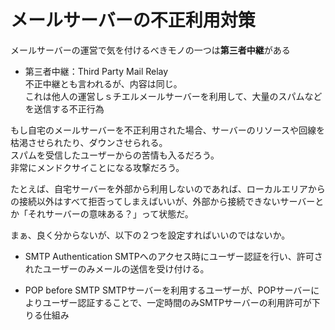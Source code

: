 # メールサーバーの不正利用対策

メールサーバーの運営で気を付けるべきモノの一つは**第三者中継**がある  
- 第三者中継：Third Party Mail Relay  
  不正中継とも言われるが、内容は同じ。  
  これは他人の運営しｓチエルメールサーバーを利用して、大量のスパムなどを送信する不正行為

もし自宅のメールサーバーを不正利用された場合、サーバーのリソースや回線を枯渇させられたり、ダウンさせられる。  
スパムを受信したユーザーからの苦情も入るだろう。  
非常にメンドクサイことになる攻撃だろう。  

たとえば、自宅サーバーを外部から利用しないのであれば、ローカルエリアからの接続以外はすべて拒否ってしまえばいいが、外部から接続できないサーバーとか「それサーバーの意味ある？」って状態だ。  

まぁ、良く分からないが、以下の２つを設定すればいいのではないか。  

- SMTP Authentication
  SMTPへのアクセス時にユーザー認証を行い、許可されたユーザーのみメールの送信を受け付ける。

- POP before SMTP
  SMTPサーバーを利用するユーザーが、POPサーバーによりユーザー認証することで、一定時間のみSMTPサーバーの利用許可が下りる仕組み

